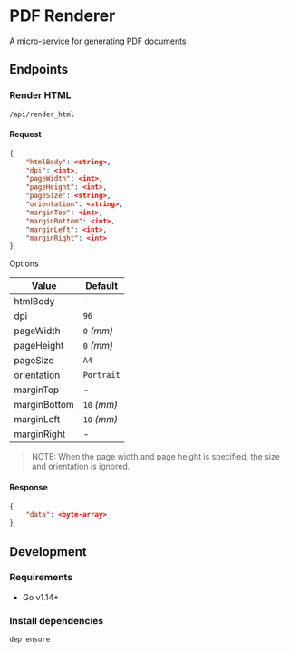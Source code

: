 # PDF Renderer

A micro-service for generating PDF documents

## Endpoints

### Render HTML

`/api/render_html`

#### Request
```json
{
    "htmlBody": <string>,
    "dpi": <int>,
    "pageWidth": <int>,
    "pageHeight": <int>,
    "pageSize": <string>,
    "orientation": <string>,
    "marginTop": <int>,
    "marginBottom": <int>,
    "marginLeft": <int>,
    "marginRight": <int>
}
```

Options

Value | Default 
--- | ---
htmlBody | -
dpi | `96`
pageWidth | `0` _(mm)_
pageHeight | `0` _(mm)_
pageSize | `A4`
orientation | `Portrait`
marginTop | -
marginBottom | `10` _(mm)_
marginLeft | `10` _(mm)_
marginRight | -

> NOTE: When the page width and page height is specified, the size and orientation is ignored.

#### Response
```json
{
    "data": <byte-array>
}
```

## Development

### Requirements

- Go v1.14+

### Install dependencies

```
dep ensure
```
